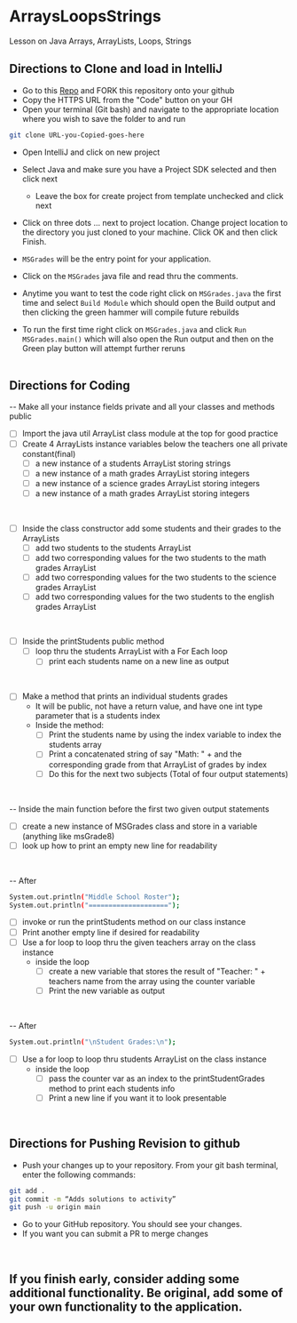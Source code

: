 # ArraysLoopsStrings
Lesson on Java Arrays, ArrayLists, Loops, Strings
## Directions to Clone and load in IntelliJ

- Go to this [Repo](https://github.com/ocskier/arrays-loops-strings-debrief.git) and FORK this repository onto your github
- Copy the HTTPS URL from the "Code" button on your GH
- Open your terminal (Git bash) and navigate to the appropriate location where you wish to save the folder to and run 
```bash 
git clone URL-you-Copied-goes-here
```

- Open IntelliJ and click on new project
- Select Java and make sure you have a Project SDK selected and then click next
  - Leave the box for create project from template unchecked and click next
- Click on three dots ... next to project location. Change project location to the directory you just cloned to your machine. Click OK and then click Finish.

- `MSGrades` will be the entry point for your application.
- Click on the `MSGrades` java file and read thru the comments.
- Anytime you want to test the code right click on `MSGrades.java` the first time and 
  select `Build Module` which should open the Build output and then clicking the green
  hammer will compile future rebuilds
- To run the first time right click on `MSGrades.java` and click `Run MSGrades.main()` 
  which will also open the Run output and then on the Green play button will attempt
  further reruns
<br><br>

## Directions for Coding
-- Make all your instance fields private and all your classes and methods public 
- [ ] Import the java util ArrayList class module at the top for good practice
- [ ] Create 4 ArrayLists instance variables below the teachers one all private constant(final)
   - [ ] a new instance of a students ArrayList storing strings
   - [ ] a new instance of a math grades ArrayList storing integers
   - [ ] a new instance of a science grades ArrayList storing integers
   - [ ] a new instance of a math grades ArrayList storing integers
<br>

- [ ] Inside the class constructor add some students and their grades to the ArrayLists
   - [ ] add two students to the students ArrayList
   - [ ] add two corresponding values for the two students to the math grades ArrayList
   - [ ] add two corresponding values for the two students to the science grades ArrayList
   - [ ] add two corresponding values for the two students to the english grades ArrayList
<br>

- [ ] Inside the printStudents public method
   - [ ] loop thru the students ArrayList with a For Each loop
     - [ ] print each students name on a new line as output
<br>

- [ ] Make a method that prints an individual students grades
    - It will be public, not have a return value, and have one int type parameter that is a students index
    - Inside the method:
        - [ ] Print the students name by using the index variable to index the students array
        - [ ] Print a concatenated string of say "Math: " + and the corresponding grade from that ArrayList of grades by index
        - [ ] Do this for the next two subjects
          (Total of four output statements)
<br>

-- Inside the main function before the first two given output statements
  - [ ] create a new instance of MSGrades class and store in a variable
    (anything like msGrade8)
  - [ ] look up how to print an empty new line for readability
<br>

-- After
```bash
System.out.println("Middle School Roster");
System.out.println("====================");
```
- [ ] invoke or run the printStudents method on our class instance
- [ ] Print another empty line if desired for readability
- [ ] Use a for loop to loop thru the given teachers array on the class instance
  - inside the loop
    - [ ] create a new variable that stores the result of "Teacher: " + teachers name from the array using the counter variable
    - [ ] Print the new variable as output
<br>

-- After
```bash
System.out.println("\nStudent Grades:\n");
```
- [ ] Use a for loop to loop thru students ArrayList on the class instance
  - inside the loop
    - [ ] pass the counter var as an index to the printStudentGrades method to print each students info
    - [ ] Print a new line if you want it to look presentable

<br>

## Directions for Pushing Revision to github
- Push your changes up to your repository. From your git bash terminal, enter the following commands:
```bash
git add .
git commit -m “Adds solutions to activity”
git push -u origin main
```
- Go to your GitHub repository. You should see your changes.
- If you want you can submit a PR to merge changes
<br>

## If you finish early, consider adding some additional functionality. Be original, add some of your own functionality to the application.

